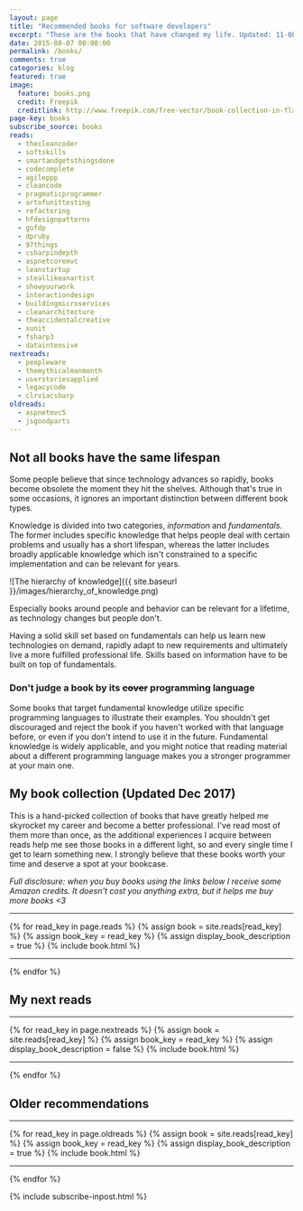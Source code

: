 ```yaml
---
layout: page
title: "Recommended books for software developers"
excerpt: "These are the books that have changed my life. Updated: 11-08-2016"
date: 2015-08-07 00:00:00
permalink: /books/
comments: true
categories: blog
featured: true
image:
  feature: books.png
  credit: Freepik
  creditlink: http://www.freepik.com/free-vector/book-collection-in-flat-design_764791.htm
page-key: books
subscribe_source: books
reads: 
  - thecleancoder
  - softskills
  - smartandgetsthingsdone
  - codecomplete
  - agileppp
  - cleancode
  - pragmaticprogrammer
  - artofunittesting
  - refactoring
  - hfdesignpatterns
  - gofdp
  - dpruby
  - 97things
  - csharpindepth
  - aspnetcoremvc
  - leanstartup
  - steallikeanartist
  - showyourwork
  - interactiondesign
  - buildingmicroservices
  - cleanarchitecture
  - theaccidentalcreative
  - xunit
  - fsharp3
  - dataintensive
nextreads:
  - peopleware
  - themythicalmanmonth
  - userstoriesapplied
  - legacycode
  - clrviacsharp
oldreads:
  - aspnetmvc5
  - jsgoodparts
---
```


## Not all books have the same lifespan

Some people believe that since technology advances so rapidly, books become obsolete the moment they hit the shelves. Although that's true in some occasions, it ignores an important distinction between different book types.

Knowledge is divided into two categories, *information* and *fundamentals*. The former includes specific knowledge that helps people deal with certain problems and usually has a short lifespan, whereas the latter includes broadly applicable knowledge which isn't constrained to a specific implementation and can be relevant for years.

![The hierarchy of knowledge]({{ site.baseurl }}/images/hierarchy_of_knowledge.png)

Especially books around people and behavior can be relevant for a lifetime, as technology changes but people don't.

Having a solid skill set based on fundamentals can help us learn new technologies on demand, rapidly adapt to new requirements and ultimately live a more fulfilled professional life. Skills based on information have to be built on top of fundamentals.

### Don't judge a book by its ~~cover~~ programming language

Some books that target fundamental knowledge utilize specific programming languages to illustrate their examples. You shouldn't get discouraged and reject the book if you haven't worked with that language before, or even if you don't intend to use it in the future. Fundamental knowledge is widely applicable, and you might notice that reading material about a different programming language makes you a stronger programmer at your main one.

## My book collection (Updated Dec 2017)

This is a hand-picked collection of books that have greatly helped me skyrocket my career and become a better professional. I've read most of them more than once, as the additional experiences I acquire between reads help me see those books in a different light, so and every single time I get to learn something new. I strongly believe that these books worth your time and deserve a spot at your bookcase.

*Full disclosure: when you buy books using the links below I receive some Amazon credits. It doesn't cost you anything extra, but it helps me buy more books <3*

-----

{% for read_key in page.reads %}
{% assign book = site.reads[read_key] %}
{% assign book_key = read_key %}
{% assign display_book_description = true %}
{% include book.html %}

-----

{% endfor %}

## My next reads

-----

{% for read_key in page.nextreads %}
{% assign book = site.reads[read_key] %}
{% assign book_key = read_key %}
{% assign display_book_description = false %}
{% include book.html %}

-----

{% endfor %}

## Older recommendations

-----

{% for read_key in page.oldreads %}
{% assign book = site.reads[read_key] %}
{% assign book_key = read_key %}
{% assign display_book_description = true %}
{% include book.html %}

-----

{% endfor %}

{% include subscribe-inpost.html %}